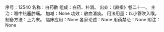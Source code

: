 序号：12540
名称：白药散
组成：白药、朴消。
出处：《直指》卷二十一。
主治：喉中热塞肿痛。
加减：None
功效：散血消痰。
用法用量：以小管吹入喉。
制备方法：上为末。
临床应用：None
各家论述：None
用药禁忌：None
附注：None
